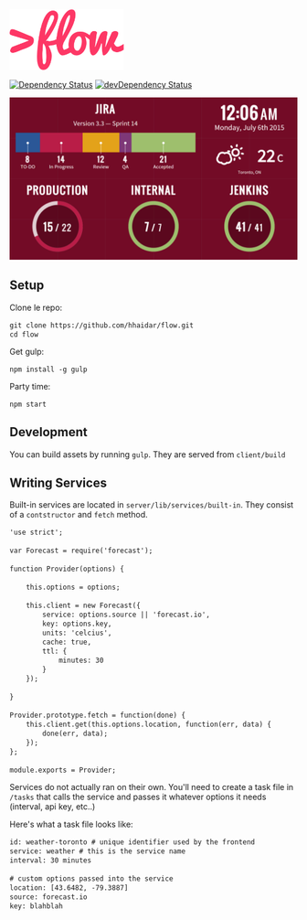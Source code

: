 <img src="_sources/logo.png" width="200" alt="&gt; flow" />

[![Dependency Status](https://david-dm.org/hhaidar/flow.svg)](https://david-dm.org/hhaidar/flow)
[![devDependency Status](https://david-dm.org/hhaidar/flow/dev-status.svg)](https://david-dm.org/hhaidar/flow#info=devDependencies)

<img src="screenshot.png" alt="&gt; flow screenshot" />

## Setup

Clone le repo:

```
git clone https://github.com/hhaidar/flow.git
cd flow
```

Get gulp:

```
npm install -g gulp
```

Party time:

```
npm start
```

## Development

You can build assets by running `gulp`. They are served from `client/build`

## Writing Services

Built-in services are located in `server/lib/services/built-in`. They consist of a `contstructor` and `fetch` method.

```
'use strict';

var Forecast = require('forecast');

function Provider(options) {

    this.options = options;

    this.client = new Forecast({
        service: options.source || 'forecast.io',
        key: options.key,
        units: 'celcius',
        cache: true,
        ttl: {
            minutes: 30
        }
    });

}

Provider.prototype.fetch = function(done) {
    this.client.get(this.options.location, function(err, data) {
        done(err, data);
    });
};

module.exports = Provider;
```

Services do not actually ran on their own. You'll need to create a task file in `/tasks` that calls the service and passes it whatever options it needs (interval, api key, etc..)

Here's what a task file looks like:

```
id: weather-toronto # unique identifier used by the frontend
service: weather # this is the service name
interval: 30 minutes

# custom options passed into the service
location: [43.6482, -79.3887]
source: forecast.io
key: blahblah
```
